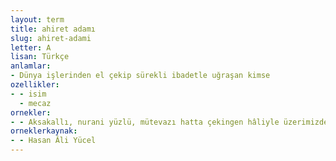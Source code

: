 ```yaml
---
layout: term
title: ahiret adamı
slug: ahiret-adami
letter: A
lisan: Türkçe
anlamlar:
- Dünya işlerinden el çekip sürekli ibadetle uğraşan kimse
ozellikler:
- - isim
  - mecaz
ornekler:
- - Aksakallı, nurani yüzlü, mütevazı hatta çekingen hâliyle üzerimizde bir ahiret adamı izi bırakan mihmandarımızın beraberinde gezip sözlerini dinlemeye başlayınca gördük ki…
orneklerkaynak:
- - Hasan Âli Yücel
---
```

